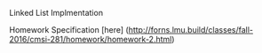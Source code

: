 Linked List Implmentation

Homework Specification [here] (http://forns.lmu.build/classes/fall-2016/cmsi-281/homework/homework-2.html)
